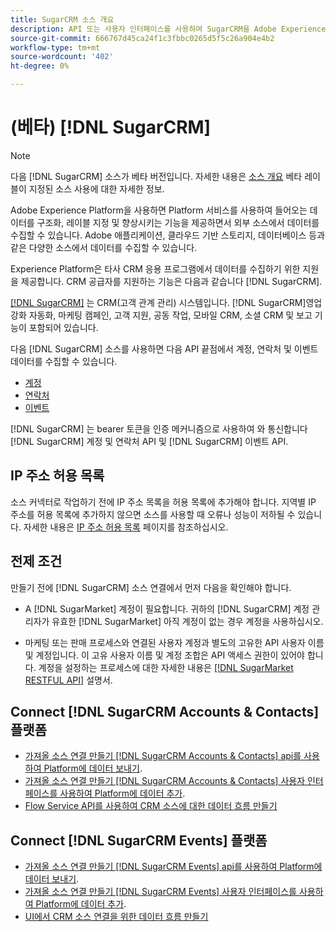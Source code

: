 ```yaml
---
title: SugarCRM 소스 개요
description: API 또는 사용자 인터페이스를 사용하여 SugarCRM을 Adobe Experience Platform에 연결하는 방법을 알아봅니다.
source-git-commit: 666767d45ca24f1c3fbbc0265d5f5c26a904e4b2
workflow-type: tm+mt
source-wordcount: '402'
ht-degree: 0%

---
```


# (베타) [!DNL SugarCRM]

>[!NOTE]
>
>다음 [!DNL SugarCRM] 소스가 베타 버전입니다. 자세한 내용은 [소스 개요](../../home.md#terms-and-conditions) 베타 레이블이 지정된 소스 사용에 대한 자세한 정보.

Adobe Experience Platform을 사용하면 Platform 서비스를 사용하여 들어오는 데이터를 구조화, 레이블 지정 및 향상시키는 기능을 제공하면서 외부 소스에서 데이터를 수집할 수 있습니다. Adobe 애플리케이션, 클라우드 기반 스토리지, 데이터베이스 등과 같은 다양한 소스에서 데이터를 수집할 수 있습니다.

Experience Platform은 타사 CRM 응용 프로그램에서 데이터를 수집하기 위한 지원을 제공합니다. CRM 공급자를 지원하는 기능은 다음과 같습니다 [!DNL SugarCRM].

[[!DNL SugarCRM]](https://www.sugarcrm.com/) 는 CRM(고객 관계 관리) 시스템입니다. [!DNL SugarCRM]영업 강화 자동화, 마케팅 캠페인, 고객 지원, 공동 작업, 모바일 CRM, 소셜 CRM 및 보고 기능이 포함되어 있습니다.

다음 [!DNL SugarCRM] 소스를 사용하면 다음 API 끝점에서 계정, 연락처 및 이벤트 데이터를 수집할 수 있습니다.

* [계정](https://market.apidocs.sugarcrm.com/#b0aeb0cd-80ea-4688-8474-54e4873f32f3)
* [연락처](https://market.apidocs.sugarcrm.com/#308c5025-9478-4de3-8a41-1fc3cff1d8d1)
* [이벤트](https://market.apidocs.sugarcrm.com/#516ec3b1-8e70-43d4-8bf2-38a2ae74c0a5)


[!DNL SugarCRM] 는 bearer 토큰을 인증 메커니즘으로 사용하여 와 통신합니다 [!DNL SugarCRM] 계정 및 연락처 API 및 [!DNL SugarCRM] 이벤트 API.

## IP 주소 허용 목록

소스 커넥터로 작업하기 전에 IP 주소 목록을 허용 목록에 추가해야 합니다. 지역별 IP 주소를 허용 목록에 추가하지 않으면 소스를 사용할 때 오류나 성능이 저하될 수 있습니다. 자세한 내용은 [IP 주소 허용 목록](../../ip-address-allow-list.md) 페이지를 참조하십시오.

## 전제 조건

만들기 전에 [!DNL SugarCRM] 소스 연결에서 먼저 다음을 확인해야 합니다.

* A [!DNL SugarMarket] 계정이 필요합니다. 귀하의 [!DNL SugarCRM] 계정 관리자가 유효한 [!DNL SugarMarket] 아직 계정이 없는 경우 계정을 사용하십시오.

* 마케팅 또는 판매 프로세스와 연결된 사용자 계정과 별도의 고유한 API 사용자 이름 및 계정입니다. 이 고유 사용자 이름 및 계정 조합은 API 액세스 권한이 있어야 합니다. 계정을 설정하는 프로세스에 대한 자세한 내용은 [[!DNL SugarMarket RESTFUL API]](https://market.apidocs.sugarcrm.com/#intro) 설명서.

## Connect [!DNL SugarCRM Accounts & Contacts] 플랫폼

* [가져올 소스 연결 만들기 [!DNL SugarCRM Accounts & Contacts] api를 사용하여 Platform에 데이터 보내기](../../tutorials/api/create/crm/sugarcrm-accounts-contacts.md).
* [가져올 소스 연결 만들기 [!DNL SugarCRM Accounts & Contacts] 사용자 인터페이스를 사용하여 Platform에 데이터 추가](../../tutorials/ui/create/crm/sugarcrm-accounts-contacts.md).
* [Flow Service API를 사용하여 CRM 소스에 대한 데이터 흐름 만들기](../../tutorials/api/collect/crm.md)


## Connect [!DNL SugarCRM Events] 플랫폼

* [가져올 소스 연결 만들기 [!DNL SugarCRM Events] api를 사용하여 Platform에 데이터 보내기](../../tutorials/api/create/crm/sugarcrm-events.md).
* [가져올 소스 연결 만들기 [!DNL SugarCRM Events] 사용자 인터페이스를 사용하여 Platform에 데이터 추가](../../tutorials/ui/create/crm/sugarcrm-events.md).
* [UI에서 CRM 소스 연결을 위한 데이터 흐름 만들기](../../tutorials/ui/dataflow/crm.md)
